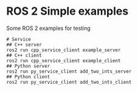 # ROS 2 Simple examples

Some ROS 2 examples for testing

```shell
# Service
## C++ server
ros2 run cpp_service_client example_server
## C++ client
ros2 run cpp_service_client example_client
## Python server
ros2 run py_service_client add_two_ints_server
## Python client
ros2 run py_service_client add_two_ints_client
```
